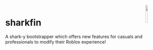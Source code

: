 <img src="https://github.com/sh4rkden/sharkfin/assets/images/sharkfin.png" align="right" width="12%" height="12%">

# sharkfin
A shark-y bootstrapper which offers new features for casuals and professionals to modify their Roblox experience!